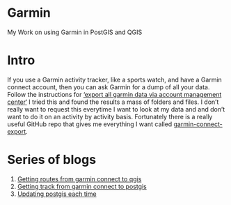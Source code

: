 # Garmin
My Work on using Garmin in PostGIS and QGIS

# Intro
If you use a Garmin activity tracker, like a sports watch, and have a Garmin connect account, then you can ask Garmin for a dump of all your data. Follow the instructions for [‘export all garmin data via account management center‘](https://support.garmin.com/en-GB/?faq=W1TvTPW8JZ6LfJSfK512Q8) I tried this and found the results a mass of folders and files. I don’t really want to request this everytime I want to look at my data and and don’t want to do it on an activity by activity basis. Fortunately there is a really useful GitHub repo that gives me everything I want called [garmin-connect-export](https://github.com/pe-st/garmin-connect-export?tab=readme-ov-file).

# Series of blogs
1. [Getting routes from garmin connect to qgis](http://www.acgeospatial.co.uk/getting-routes-from-garmin-connect-to-qgis/)
2. [Getting track from garmin connect to postgis](http://www.acgeospatial.co.uk/getting-tracks-from-garmin-connect-to-postgis/)
3. [Updating postgis each time](https://www.acgeospatial.co.uk/update-postgis-database-garmin-connect/)

